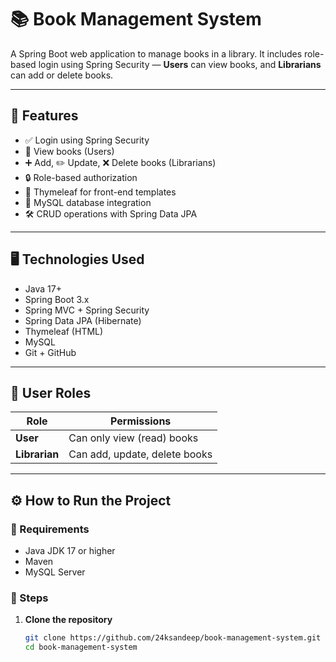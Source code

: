 # 📚 Book Management System

A Spring Boot web application to manage books in a library. It includes role-based login using Spring Security — **Users** can view books, and **Librarians** can add or delete books.

---

## 🚀 Features

- ✅ Login using Spring Security
- 📖 View books (Users)
- ➕ Add, ✏️ Update, ❌ Delete books (Librarians)
- 🔒 Role-based authorization
- 🧠 Thymeleaf for front-end templates
- 💾 MySQL database integration
- 🛠 CRUD operations with Spring Data JPA

---

## 🖥️ Technologies Used

- Java 17+
- Spring Boot 3.x
- Spring MVC + Spring Security
- Spring Data JPA (Hibernate)
- Thymeleaf (HTML)
- MySQL
- Git + GitHub

---

## 🔐 User Roles

| Role      | Permissions                          |
|-----------|--------------------------------------|
| **User**  | Can only view (read) books           |
| **Librarian** | Can add, update, delete books    |

---

## ⚙️ How to Run the Project

### 💽 Requirements

- Java JDK 17 or higher
- Maven
- MySQL Server

### 🔧 Steps

1. **Clone the repository**
   ```bash
   git clone https://github.com/24ksandeep/book-management-system.git
   cd book-management-system

